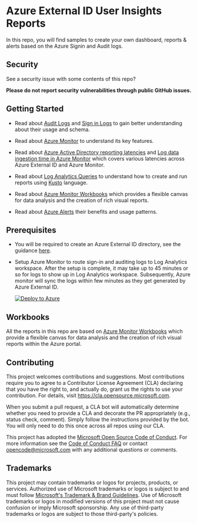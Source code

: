 # Azure External ID User Insights Reports

In this repo, you will find samples to create your own dashboard, reports & alerts based on the Azure Signin and Audit logs. 

## Security

See a security issue with some contents of this repo?

**Please do not report security vulnerabilities through public GitHub issues.**

## Getting Started

- Read about [Audit Logs](https://docs.microsoft.com/en-us/azure/active-directory-b2c/view-audit-logs) and [Sign in Logs](https://docs.microsoft.com/en-us/azure/active-directory/reports-monitoring/reference-azure-monitor-sign-ins-log-schema) to gain better understanding about their usage and schema.

- Read about [Azure Monitor](https://docs.microsoft.com/en-us/azure/azure-monitor/overview) to understand its key features.

- Read about [Azure Active Directory reporting latencies](https://docs.microsoft.com/en-us/azure/active-directory/reports-monitoring/reference-reports-latencies) and [Log data ingestion time in Azure Monitor](https://docs.microsoft.com/en-us/azure/azure-monitor/platform/data-ingestion-time) which covers various latencies across Azure External ID and Azure Monitor.

- Read about [Log Analytics Queries](https://docs.microsoft.com/en-us/azure/azure-monitor/log-query/get-started-portal) to understand how to create and run reports using [Kusto](https://docs.microsoft.com/en-us/azure/data-explorer/kusto/concepts/) language.

- Read about [Azure Monitor Workbooks](https://docs.microsoft.com/en-us/azure/azure-monitor/platform/workbooks-overview) which provides a flexible canvas for data analysis and the creation of rich visual reports.

- Read about [Azure Alerts](https://docs.microsoft.com/en-us/azure/azure-monitor/platform/alerts-overview) their benefits and usage patterns.

## Prerequisites

- You will be required to create an Azure External ID directory, see the guidance [here](https://learn.microsoft.com/en-us/entra/external-id/customers/quickstart-tenant-setup).

- Setup Azure Monitor to route sign-in and auditing logs to Log Analytics workspace. After the setup is complete, it may take up to 45 minutes or so for logs to show up in Log Analytics workspace. Subsequently, Azure monitor will sync the logs within few minutes as they get generated by Azure External ID.
    
    <a href=https://portal.azure.com/#create/Microsoft.Template/uri/https%3A%2F%2Fraw.githubusercontent.com%2Fmicrosoft%2Fexternal-id-azure-monitor%2Fmain%2Ftemplates%2FrgDelegatedResourceManagement.json data-linktype="external"><img src=https://aka.ms/deploytoazurebutton alt="Deploy to Azure" data-linktype="external"></a>

## Workbooks

All the reports in this repo are based on [Azure Monitor Workbooks](https://docs.microsoft.com/en-us/azure/azure-monitor/platform/workbooks-overview) which provide a flexible canvas for data analysis and the creation of rich visual reports within the Azure portal.


## Contributing

This project welcomes contributions and suggestions. Most contributions require you to agree to a
Contributor License Agreement (CLA) declaring that you have the right to, and actually do, grant us
the rights to use your contribution. For details, visit https://cla.opensource.microsoft.com.

When you submit a pull request, a CLA bot will automatically determine whether you need to provide
a CLA and decorate the PR appropriately (e.g., status check, comment). Simply follow the instructions
provided by the bot. You will only need to do this once across all repos using our CLA.

This project has adopted the [Microsoft Open Source Code of Conduct](https://opensource.microsoft.com/codeofconduct/).
For more information see the [Code of Conduct FAQ](https://opensource.microsoft.com/codeofconduct/faq/) or
contact [opencode@microsoft.com](mailto:opencode@microsoft.com) with any additional questions or comments.

## Trademarks

This project may contain trademarks or logos for projects, products, or services. Authorized use of Microsoft 
trademarks or logos is subject to and must follow 
[Microsoft's Trademark & Brand Guidelines](https://www.microsoft.com/en-us/legal/intellectualproperty/trademarks/usage/general).
Use of Microsoft trademarks or logos in modified versions of this project must not cause confusion or imply Microsoft sponsorship.
Any use of third-party trademarks or logos are subject to those third-party's policies.

